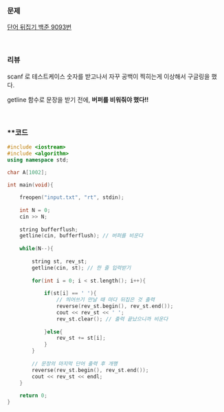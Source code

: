 ### 문제

[단어 뒤집기 백준 9093번](https://www.acmicpc.net/problem/9093)

</br>

### 리뷰

scanf 로 테스트케이스 숫자를 받고나서 자꾸 공백이 찍히는게 이상해서 구글링을 했다. 

getline 함수로 문장을 받기 전에, **버퍼를 비워줘야 했다!!**



</br>

###  **코드 

```c++
#include <iostream>
#include <algorithm>
using namespace std;
 
char A[1002];

int main(void){

	freopen("input.txt", "rt", stdin);
 
 	int N = 0;
 	cin >> N; 
 	
 	string bufferflush; 
 	getline(cin, bufferflush); // 버퍼를 비운다 
 	
 	while(N--){
 	
 		string st, rev_st;
 		getline(cin, st); // 한 줄 입력받기 
 		
 		for(int i = 0; i < st.length(); i++){
 		
 			if(st[i] == ' '){
 				// 띄어쓰기 만날 때 마다 뒤집은 것 출력
				reverse(rev_st.begin(), rev_st.end());
				cout << rev_st << ' ';
				rev_st.clear(); // 출력 끝났으니까 비운다 
				  
			}else{
				rev_st += st[i]; 
			}
		}
		
		// 문장의 마지막 단어 출력 후 개행  
		reverse(rev_st.begin(), rev_st.end());
		cout << rev_st << endl;
	}
	
 	return 0;
}
```

